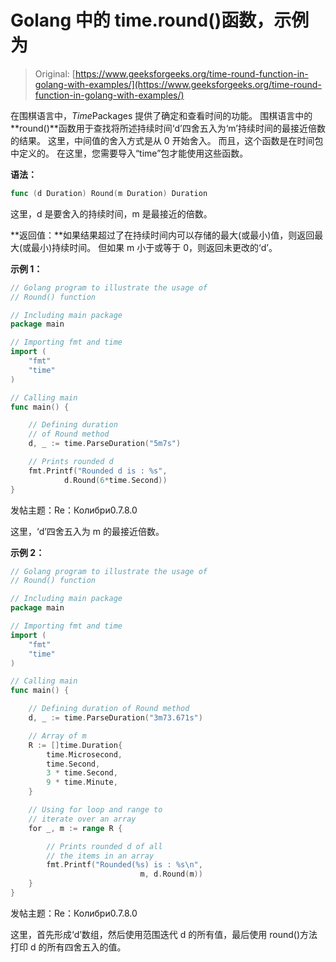 # Golang 中的 time.round()函数，示例为

> Original: [https://www.geeksforgeeks.org/time-round-function-in-golang-with-examples/](https://www.geeksforgeeks.org/time-round-function-in-golang-with-examples/)

在围棋语言中，*Time*Packages 提供了确定和查看时间的功能。 围棋语言中的**round()**函数用于查找将所述持续时间‘d’四舍五入为‘m’持续时间的最接近倍数的结果。 这里，中间值的舍入方式是从 0 开始舍入。 而且，这个函数是在时间包中定义的。 在这里，您需要导入“time”包才能使用这些函数。

**语法：**

```go
func (d Duration) Round(m Duration) Duration

```

这里，d 是要舍入的持续时间，m 是最接近的倍数。

**返回值：**如果结果超过了在持续时间内可以存储的最大(或最小)值，则返回最大(或最小)持续时间。 但如果 m 小于或等于 0，则返回未更改的‘d’。

**示例 1：**

```go
// Golang program to illustrate the usage of
// Round() function

// Including main package
package main

// Importing fmt and time
import (
    "fmt"
    "time"
)

// Calling main
func main() {

    // Defining duration 
    // of Round method
    d, _ := time.ParseDuration("5m7s")

    // Prints rounded d
    fmt.Printf("Rounded d is : %s", 
            d.Round(6*time.Second))
}
```

发帖主题：Re：Колибри0.7.8.0

这里，‘d’四舍五入为 m 的最接近倍数。

**示例 2：**

```go
// Golang program to illustrate the usage of
// Round() function

// Including main package
package main

// Importing fmt and time
import (
    "fmt"
    "time"
)

// Calling main
func main() {

    // Defining duration of Round method
    d, _ := time.ParseDuration("3m73.671s")

    // Array of m
    R := []time.Duration{
        time.Microsecond,
        time.Second,
        3 * time.Second,
        9 * time.Minute,
    }

    // Using for loop and range to
    // iterate over an array
    for _, m := range R {

        // Prints rounded d of all 
        // the items in an array
        fmt.Printf("Rounded(%s) is : %s\n", 
                             m, d.Round(m))
    }
}
```

发帖主题：Re：Колибри0.7.8.0

这里，首先形成‘d’数组，然后使用范围迭代 d 的所有值，最后使用 round()方法打印 d 的所有四舍五入的值。